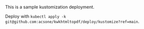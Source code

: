 This is a sample kustomization deployment.

Deploy with `kubectl apply -k git@github.com:acsone/kwkhtmltopdf/deploy/kustomize?ref=main`.
